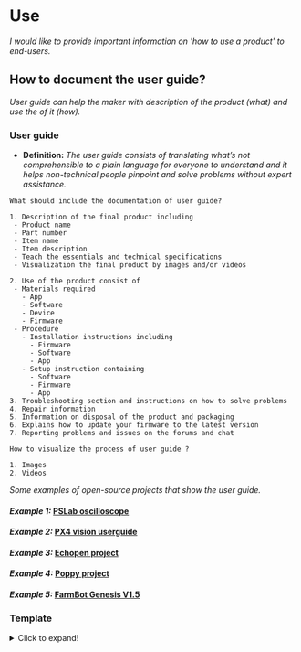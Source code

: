 # **Use**

*I would like to provide important information on 'how to use a product' to end-users.*

## **How to document the user guide?**

*User guide can help the maker with description of the product (what) and use the of it (how).* 

### **User guide** 

 - **Definition:** *The user guide consists of translating what’s not comprehensible to a plain language for everyone to understand and it helps non-technical people pinpoint and solve problems without expert assistance.*

  ```
What should include the documentation of user guide?

1. Description of the final product including
   - Product name
   - Part number
   - Item name
   - Item description
   - Teach the essentials and technical specifications 
   - Visualization the final product by images and/or videos

2. Use of the product consist of
   - Materials required
     - App
     - Software
     - Device 
     - Firmware
   - Procedure
     - Installation instructions including  
       - Firmware
       - Software
       - App
     - Setup instruction containing 
       - Software
       - Firmware
       - App
3. Troubleshooting section and instructions on how to solve problems 
4. Repair information
5. Information on disposal of the product and packaging
6. Explains how to update your firmware to the latest version
7. Reporting problems and issues on the forums and chat

How to visualize the process of user guide ?

1. Images 
2. Videos 
  ```
  
 *Some examples of open-source projects that show the user guide.*
  
 #### *Example 1:* [PSLab oscilloscope](https://docs.pslab.io/tutorials/oscilloscope.html#tutorials-oscilloscope--page-root) 
  
 #### *Example 2:* [PX4 vision userguide](https://docs.px4.io/master/en/#how-do-i-get-started)
 
 #### *Example 3:* [Echopen project](https://echopen.gitbooks.io/echopen_prototyping/content/introduction/new_introduction.html) 
 
 #### *Example 4:* [Poppy project ]( https://docs.poppy-project.org/en/)
 
 #### *Example 5:* [FarmBot Genesis V1.5 ]( https://genesis.farm.bot/v1.5/Extras/troubleshooting)

### Template
<details>
  <summary>Click to expand!</summary>
 
 ### Documentation of user guide
 
  #### 1. Description of product
  1. ...
     
 #### 2. Use of product
  1. Materials required
      * ...
  2. Procedure
      * ...
  3. Setup instruction
  4. Troubleshooting
  5. Repair information
  6. ...
 
</details>
